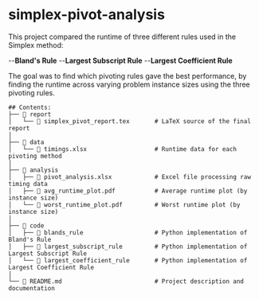 # simplex-pivot-analysis
This project compared the runtime of three different rules used in the Simplex method:

--**Bland's Rule**
--**Largest Subscript Rule**
--**Largest Coefficient Rule**

The goal was to find which pivoting rules gave the best performance, by finding the runtime across varying problem instance sizes using the three pivoting rules.
```
## Contents:
├── 📁 report
│   └── 📄 simplex_pivot_report.tex       # LaTeX source of the final report
│
├── 📁 data
│   └── 📄 timings.xlsx                   # Runtime data for each pivoting method
│
├── 📁 analysis
│   ├── 📄 pivot_analysis.xlsx            # Excel file processing raw timing data
│   ├── 📄 avg_runtime_plot.pdf           # Average runtime plot (by instance size)
│   └── 📄 worst_runtime_plot.pdf         # Worst runtime plot (by instance size)
│
├── 📁 code
│   ├── 📁 blands_rule                    # Python implementation of Bland's Rule
│   ├── 📁 largest_subscript_rule         # Python implementation of Largest Subscript Rule
│   └── 📁 largest_coefficient_rule       # Python implementation of Largest Coefficient Rule
│
└── 📄 README.md                          # Project description and documentation
```
